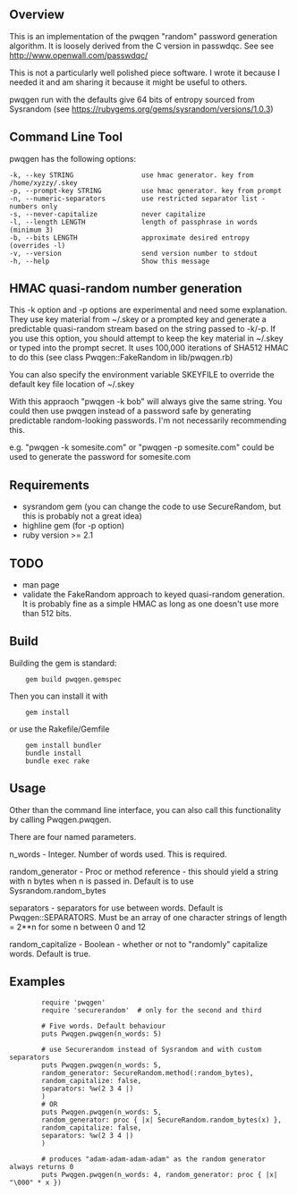 ## Overview
This is an implementation of the pwqgen "random" password generation
algorithm. It is loosely derived from the C version in passwdqc.
See see http://www.openwall.com/passwdqc/

This is not a particularly well polished piece software. I wrote
it because I needed it and am sharing it because it might be useful
to others.

pwqgen run with the defaults give 64 bits of entropy sourced 
from Sysrandom (see https://rubygems.org/gems/sysrandom/versions/1.0.3)

## Command Line Tool

pwqgen has the following options:

    -k, --key STRING                 use hmac generator. key from /home/xyzzy/.skey
    -p, --prompt-key STRING          use hmac generator. key from prompt
    -n, --numeric-separators         use restricted separator list - numbers only
    -s, --never-capitalize           never capitalize
    -l, --length LENGTH              length of passphrase in words (minimum 3)
    -b, --bits LENGTH                approximate desired entropy (overrides -l)
    -v, --version                    send version number to stdout
    -h, --help                       Show this message

## HMAC quasi-random number generation

This -k option and -p options are experimental and need some
explanation. They use key material from ~/.skey or a prompted key
and generate a predictable quasi-random stream based on the string
passed to -k/-p. If you use this option, you should attempt to keep
the key material in ~/.skey or typed into the prompt secret. It
uses 100,000 iterations of SHA512 HMAC to do this (see class
Pwqgen::FakeRandom in lib/pwqgen.rb)

You can also specify the environment variable SKEYFILE to override
the default key file location of ~/.skey

With this appraoch "pwqgen -k bob" will always give the same string.
You could then use pwqgen instead of a password safe by generating
predictable random-looking passwords. I'm not necessarily recommending
this.

e.g. "pwqgen -k somesite.com" or "pwqgen -p somesite.com" could be used to
generate the password for somesite.com

## Requirements
* sysrandom gem (you can change the code to use SecureRandom, but this is probably not a great idea)
* highline gem (for -p option)
* ruby version >= 2.1

## TODO
* man page
* validate the FakeRandom approach to keyed quasi-random generation. It is probably fine as a simple HMAC as long as one doesn't use more than 512 bits.

## Build 

Building the gem is standard:

        gem build pwqgen.gemspec

Then you can install it with 

        gem install

or use the Rakefile/Gemfile

        gem install bundler
        bundle install
        bundle exec rake

## Usage

Other than the command line interface, you can also call this functionality by calling Pwqgen.pwqgen.

There are four named parameters.

n_words - Integer. Number of words used. This is required.

random_generator - Proc or method reference - this should yield a
string with n bytes when n is passed in. Default is to use
Sysrandom.random_bytes

separators - separators for use between words. Default is Pwqgen::SEPARATORS. 
Must be an array of one character strings of length = 2**n for some n between 0 and 12

random_capitalize - Boolean - whether or not to "randomly" capitalize words. Default is true.

## Examples

			require 'pwqgen'
			require 'securerandom'  # only for the second and third

			# Five words. Default behaviour
			puts Pwqgen.pwqgen(n_words: 5)

			# use Securerandom instead of Sysrandom and with custom separators
			puts Pwqgen.pwqgen(n_words: 5, 
			random_generator: SecureRandom.method(:random_bytes),
			random_capitalize: false,
			separators: %w(2 3 4 |)
			)
			# OR
			puts Pwqgen.pwqgen(n_words: 5,
			random_generator: proc { |x| SecureRandom.random_bytes(x) },
			random_capitalize: false,
			separators: %w(2 3 4 |)
			)

			# produces "adam-adam-adam-adam" as the random generator always returns 0
			puts Pwqgen.pwqgen(n_words: 4, random_generator: proc { |x| "\000" * x })


